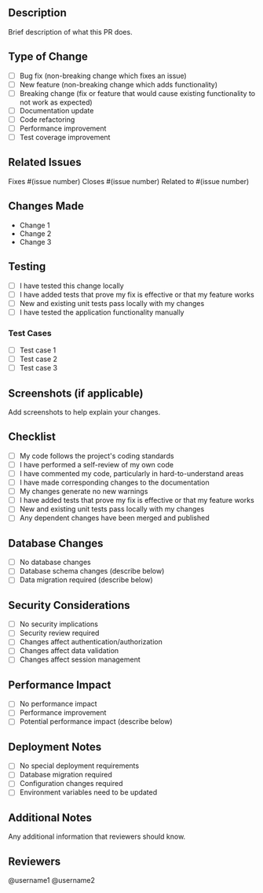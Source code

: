 ## Description
Brief description of what this PR does.

## Type of Change
- [ ] Bug fix (non-breaking change which fixes an issue)
- [ ] New feature (non-breaking change which adds functionality)
- [ ] Breaking change (fix or feature that would cause existing functionality to not work as expected)
- [ ] Documentation update
- [ ] Code refactoring
- [ ] Performance improvement
- [ ] Test coverage improvement

## Related Issues
Fixes #(issue number)
Closes #(issue number)
Related to #(issue number)

## Changes Made
- Change 1
- Change 2
- Change 3

## Testing
- [ ] I have tested this change locally
- [ ] I have added tests that prove my fix is effective or that my feature works
- [ ] New and existing unit tests pass locally with my changes
- [ ] I have tested the application functionality manually

### Test Cases
- [ ] Test case 1
- [ ] Test case 2
- [ ] Test case 3

## Screenshots (if applicable)
Add screenshots to help explain your changes.

## Checklist
- [ ] My code follows the project's coding standards
- [ ] I have performed a self-review of my own code
- [ ] I have commented my code, particularly in hard-to-understand areas
- [ ] I have made corresponding changes to the documentation
- [ ] My changes generate no new warnings
- [ ] I have added tests that prove my fix is effective or that my feature works
- [ ] New and existing unit tests pass locally with my changes
- [ ] Any dependent changes have been merged and published

## Database Changes
- [ ] No database changes
- [ ] Database schema changes (describe below)
- [ ] Data migration required (describe below)

## Security Considerations
- [ ] No security implications
- [ ] Security review required
- [ ] Changes affect authentication/authorization
- [ ] Changes affect data validation
- [ ] Changes affect session management

## Performance Impact
- [ ] No performance impact
- [ ] Performance improvement
- [ ] Potential performance impact (describe below)

## Deployment Notes
- [ ] No special deployment requirements
- [ ] Database migration required
- [ ] Configuration changes required
- [ ] Environment variables need to be updated

## Additional Notes
Any additional information that reviewers should know.

## Reviewers
@username1 @username2
